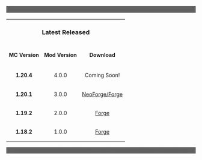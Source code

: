 <p><img src="https://raw.githubusercontent.com/MomentariyModder/branding/main/sites/site/line.png" alt="" /></p>
<table><tbody>
    <tr>
        <td colspan="4"><h3 align="center">Latest Released</h3></td>
    </tr>
    <tr>
        <td><h4 align="center">MC Version</h4></td>
        <td><h4 align="center">Mod Version</h4></td>
        <td colspan="2"><h4 align="center">Download</h4></td>
    </tr>
	<tr>
        <td><p align="center"><b>1.20.4</b></p></td>
        <td><p align="center">4.0.0</p></td>
        <td colspan="2"><p align="center">Coming Soon!</p></td>
    </tr>
    <tr>
        <td><p align="center"><b>1.20.1</b></p></td>
        <td><p align="center">3.0.0</p></td>
        <td colspan="2"><p align="center"><a href="https://github.com/MomentariyModder/release/blob/main/Supported/storage_crate/forge/1.20.1/%5B1.20.1%5DStorage%20Crate%5B3.0.0%5D.jar">NeoForge/Forge</a></p></td>
    </tr>
    <tr>
        <td><p align="center"><b>1.19.2</b></p></td>
        <td><p align="center">2.0.0</p></td>
        <td colspan="2"><p align="center"><a href="https://github.com/MomentariyModder/release/blob/main/Supported/storage_crate/forge/1.19.2/%5B1.19.2%5DStorage%20Crate%5B2.0.0%5D.jar">Forge</a></p></td>
    </tr>
    <tr>
        <td><p align="center"><b>1.18.2</b></p></td>
        <td><p align="center">1.0.0</p></td>
        <td colspan="2"><p align="center"><a href="https://github.com/MomentariyModder/release/blob/main/Supported/storage_crate/forge/1.18.2/%5B1.18.2%5DStorage%20Crate%5B1.0.0%5D.jar">Forge</a></p></td>
    </tr></tbody>
</table>
<p><img src="https://raw.githubusercontent.com/MomentariyModder/branding/main/sites/site/line.png" alt="" /></p>
